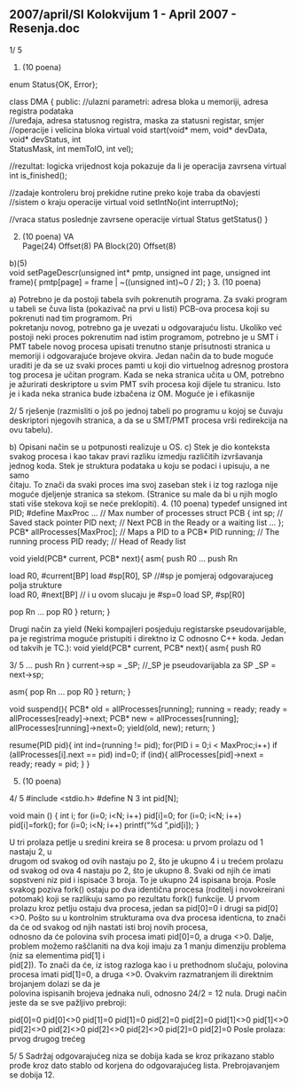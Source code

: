 2007/april/SI Kolokvijum 1 - April 2007 - Resenja.doc
--------------------------------------------------------------------------------


1/  5 
1. (10 poena) 
 
enum Status{OK, Error}; 
 
class DMA { 
public: 
//ulazni  parametri:  adresa  bloka  u  memoriji, adresa  registra  podataka  
//uređaja,  adresa  statusnog  registra,  maska  za  statusni  registar, smjer 
//operacije i velicina bloka 
 virtual  void  start(void* mem,  void* devData,  void*  devStatus,  int  
StatusMask, int memToIO, int vel); 
 
//rezultat: logicka vrijednost koja pokazuje da li je operacija zavrsena 
 virtual int is_finished();   
 
//zadaje  kontroleru  broj  prekidne  rutine  preko  koje  traba  da  obavjesti  
//sistem o kraju operacije 
 virtual void setIntNo(int interruptNo);  
 
//vraca status poslednje zavrsene operacije 
 virtual Status getStatus() 
} 
 
2. (10 poena) 
VA  
Page(24) Offset(8) 
PA 
Block(20) Offset(8) 
 
b)(5)     
void setPageDescr(unsigned int* pmtp, unsigned int page, unsigned int 
frame){ 
pmtp[page] = frame | ~((unsigned int)~0 / 2); 
} 
3. (10 poena) 
 
a) 
Potrebno  je  da  postoji  tabela  svih  pokrenutih  programa.  Za  svaki  program  u  tabeli  se  čuva 
lista  (pokazivač  na  prvi  u  listi) PCB-ova  procesa  koji  su  pokrenuti  nad  tim  programom.  Pri  
pokretanju  novog,  potrebno  ga  je  uvezati  u  odgovarajuću  listu.  Ukoliko  već  postoji  neki 
proces  pokrenutim  nad  istim  programom,  potrebno  je  u  SMT  i  PMT  tabele  novog procesa 
upisati  trenutno  stanje  prisutnosti  stranica  u  memoriji  i  odgovarajuće  brojeve  okvira.  Jedan 
način da to bude moguće uraditi je da se uz svaki proces pamti u koji dio virtuelnog adresnog 
prostora tog procesa je učitan program. 
Kada se neka stranica učita u OM, potrebno je ažurirati deskriptore u svim PMT svih procesa 
koji dijele tu stranicu. Isto je i kada neka stranica bude izbačena iz OM. Moguće je i efikasnije 

2/  5 
rješenje (razmisliti o još po jednoj tabeli po programu u kojoj se čuvaju deskriptori njegovih 
stranica, a da se u SMT/PMT procesa vrši redirekcija na ovu tabelu).  
 
b) Opisani način se u potpunosti realizuje u OS. 
c) Stek  je  dio  konteksta  svakog  procesa  i  kao  takav  pravi  razliku  izmedju  različitih 
izvršavanja  jednog  koda.  Stek  je  struktura  podataka  u  koju  se  podaci  i  upisuju,  a  ne  samo  
čitaju. To znači da svaki proces ima svoj zaseban stek i iz tog razloga nije moguće djeljenje 
stranica  sa  stekom.  (Stranice  su  male  da  bi  u  njih  moglo  stati  više  stekova  koji  se  neće 
preklopiti). 
4. (10 poena) 
typedef unsigned int PID; 
#define MaxProc  ... // Max number of processes 
struct PCB { 
  int sp;    // Saved stack pointer 
  PID next;        // Next PCB in the Ready or a waiting list 
  ... 
}; 
PCB* allProcesses[MaxProc]; // Maps a PID to a PCB* 
PID running; // The running process 
PID ready;   // Head of Ready list 
 
void yield(PCB* current, PCB* next){ 
 asm{ 
 push R0 
 ... 
 push Rn 
  
 load R0, #current[BP] 
 load #sp[R0], SP     //#sp je pomjeraj odgovarajuceg polja strukture  
 load R0, #next[BP]   // i u ovom slucaju je #sp=0 
 load SP, #sp[R0] 
  
 pop Rn 
 ... 
 pop R0 
 } 
 return; 
} 
 
Drugi način za yield (Neki kompajleri posjeduju registarske 
pseudovarijable, pa je registrima moguće pristupiti i direktno iz C odnosno 
C++ koda. Jedan od takvih je TC.): 
void yield(PCB* current, PCB* next){ 
 asm{ 
 push R0 

3/  5 
 ... 
 push Rn 
 } 
 current->sp = _SP;    //_SP je pseudovarijabla za SP 
 _SP = next->sp; 
  
 asm{ 
 pop Rn 
 ... 
 pop R0 
 } 
 return; 
} 
 
 
void suspend(){ 
 PCB* old = allProcesses[running]; 
 running = ready; 
ready = allProcesses[ready]->next; 
PCB* new = allProcesses[running]; 
allProcesses[running]->next=0; 
 yield(old, new); 
 return; 
} 
 
resume(PID pid){ 
 int ind=(running != pid); 
 for(PID i = 0;i < MaxProc;i++) if (allProcesses[i].next == pid) 
ind=0; 
 if (ind){ 
  allProcesses[pid]->next = ready; 
  ready = pid; 
 } 
} 
 
5. (10 poena) 

4/  5 
#include <stdio.h> 
#define N 3 
int pid[N]; 
 
void main () { 
  int i; 
  for (i=0; i<N; i++) pid[i]=0; 
  for (i=0; i<N; i++) pid[i]=fork(); 
  for (i=0; i<N; i++) printf(“%d ”,pid[i]); 
} 
 
U tri prolaza petlje u sredini kreira se 8 procesa:  u  prvom  prolazu  od  1 nastaju  2,  u  
drugom od svakog od ovih nastaju po 2, što je ukupno 4 i u trećem prolazu od svakog od ova 
4 nastaju po 2, što je ukupno 8. Svaki od njih će imati sopstveni niz pid i ispisaće 3 broja. To 
je ukupno 24 ispisana broja. 
Posle svakog  poziva  fork()  ostaju po  dva  identična  procesa (roditelj  i  novokreirani  
potomak) koji  se  razlikuju  samo  po  rezultatu  fork()  funkcije.  U  prvom  prolazu  kroz  petlju 
ostaju dva procesa, jedan sa pid[0]=0 i drugi sa pid[0]<>0. Pošto su u kontrolnim strukturama 
ova  dva  procesa  identicna,  to  znači  da  će od  svakog  od  njih  nastati  isti  broj  novih  procesa,  
odnosno  da  će  polovina  svih procesa  imati  pid[0]=0,  a  druga  <>0.  Dalje,  problem  možemo 
raščlaniti  na  dva  koji  imaju  za  1  manju  dimenziju  problema  (niz  sa  elementima  pid[1]  i  
pid[2]). To znači da će,  iz istog razloga kao i u  prethodnom slučaju, polovina procesa imati 
pid[1]=0,  a  druga  <>0.  Ovakvim  razmatranjem  ili  direktnim  brojanjem  dolazi  se  da  je  
polovina ispisanih brojeva jednaka nuli, odnosno 24/2 = 12 nula. 
Drugi način jeste da se sve pažljivo prebroji: 
 
 
 
 
 
 
pid[0]=0 
pid[0]<>0 
pid[1]=0 
pid[1]=0 
pid[2]=0 
pid[2]=0 
pid[1]<>0 
pid[1]<>0 
pid[2]<>0 
pid[2]<>0 
pid[2]<>0 
pid[2]<>0 
pid[2]=0 
pid[2]=0 
Posle prolaza:  prvog                    drugog                         trećeg 

5/  5 
Sadržaj odgovarajućeg niza se dobija kada se kroz prikazano stablo prođe kroz dato 
stablo od korjena do odgovarajućeg lista. Prebrojavanjem se dobija 12. 